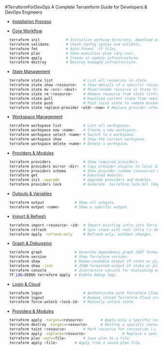 #TerraformForDevOps 
A Complete Terramform Guide for Developers & DevOps Engineers 

- [Installation Process](installations_process/README.md)
  
- [Core Workflow](managing_containers/README.md)
```bash
  terraform init            # Initialize working directory, download providers & modules.
  terraform validate        # Check config syntax and validity.
  terraform fmt             # Auto-format .tf files.
  terraform plan            # Show execution plan (dry-run).
  terraform apply           # Create or update infrastructure.
  terraform destroy         # Destroy managed infrastructure.
```
 
- [State Management](managing_containers/README.md)
```bash
  terraform state list              # List all resources in state.
  terraform state show <resource>   # Show details of a specific resource.
  terraform state mv <src> <dest>   # Move/rename resource in state file.
  terraform state rm <resource>     # Remove resource from state (infra not deleted).
  terraform state pull              # Download current state from remote backend.
  terraform state push              # Push local state to remote backend.
  terraform state replace-provider <old> <new> # Replace provider references in state.
```

- [Workspace Management](managing_containers/README.md)
```bash
  terraform workspace list          # List all workspaces.
  terraform workspace new <name>    # Create a new workspace.
  terraform workspace select <name> # Switch to a workspace.
  terraform workspace show          # Show the current workspace.
  terraform workspace delete <name> # Delete a workspace.  
```

- [Providers & Modules](managing_containers/README.md)
```bash
  terraform providers               # Show required providers.
  terraform providers mirror <dir>  # Copy provider plugins to local dir.
  terraform providers schema        # Show provider schema (resources & data sources).
  terraform get                     # Download modules.
  terraform init -upgrade           # Upgrade providers and modules.
  terraform providers lock          # Generate .terraform.lock.hcl (dependency lock).
```

- [Outputs & Variables](managing_containers/README.md)
```bash
  terraform output              # Show all outputs.
  terraform output <name>       # Show a specific output.
```  

- [Import & Refresh](managing_containers/README.md)
```bash
  terraform import <resource> <id>  # Import existing infra into Terraform state.
  terraform refresh                 # Sync state with real infra (⚠️ deprecated).
  terraform apply -refresh-only     # Refresh only, without changes.
```

- [Graph & Debugging](managing_containers/README.md)
```bash
  terraform graph               # Generate dependency graph (DOT format).
  terraform version             # Show Terraform version.
  terraform show                # Human-readable output of state or plan.
  terraform show -json          # JSON formatted output of state or plan.
  terraform console             # Interactive console for evaluating expressions.
  TF_LOG=DEBUG terraform apply  # Enable debug logs.
```

- [Login & Cloud](managing_containers/README.md)
```bash
  terraform login                   # Authenticate with Terraform Cloud.
  terraform logout                  # Remove stored Terraform Cloud credentials.
  terraform force-unlock <lock-id>  # Manually unlock state. 
```

- [Providers & Modules](managing_containers/README.md)
```bash
  terraform apply -target=<resource>        # Apply only a specific resource.
  terraform destroy -target=<resource>      # Destroy a specific resource.
  terraform taint <resource>        # Mark resource for recreation (⚠️ deprecated).
  terraform apply -replace=<resource>                 # Replace a specific resource.
  terraform plan -out=<file>        # Save plan to a file.
  terraform apply <file>        # Apply from a saved plan file.
```